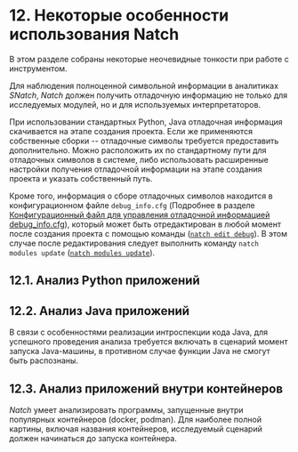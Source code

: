 <div style="page-break-before:always;">
</div>

# <a name="natch_features"></a>12. Некоторые особенности использования Natch

В этом разделе собраны некоторые неочевидные тонкости при работе с инструментом.

Для наблюдения полноценной символьной информации в аналитиках *SNatch*, *Natch*
должен получить отладочную информацию не только для исследуемых модулей, но и для
используемых интерпретаторов.

При использовании стандартных Python, Java отладочная информация скачивается на
этапе создания проекта. Если же применяются собственные сборки -- отладочные символы
требуется предоставить дополнительно. Можно расположить их по стандартному пути для
отладочных символов в системе, либо использовать расширенные настройки получения
отладочной информации на этапе создания проекта и указать собственный путь.

Кроме того, информация о сборе отладочных символов находится в конфигурационном файле
`debug_info.cfg` (Подробнее в разделе [Конфигурационный файл для управления отладочной информацией debug_info.cfg](17_app_configs.md#debug_config)),
который может быть отредактирован в любой момент после создания проекта
с помощью команды ([`natch edit debug`](3_natch_cmd.md#natch_cmd_edit)).
В этом случае после редактирования следует выполнить команду `natch modules update`
([`natch modules update`](3_natch_cmd.md#natch_cmd_modules_update)).

## <a name="features_python"></a>12.1. Анализ Python приложений

## <a name="features_java"></a>12.2. Анализ Java приложений

В связи с особенностями реализации интроспекции кода Java, для успешного проведения анализа
требуется включать в сценарий момент запуска Java-машины, в противном случае функции Java
не смогут быть распознаны.

## <a name="features_container"></a>12.3. Анализ приложений внутри контейнеров

*Natch* умеет анализировать программы, запущенные внутри популярных контейнеров (docker, podman).
Для наиболее полной картины, включая названия контейнеров, исследуемый сценарий должен начинаться
до запуска контейнера.

